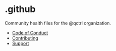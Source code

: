 # .github #

Community health files for the @qctrl organization.

- [Code of Conduct](CODE_OF_CONDUCT.md)
- [Contributing](CONTRIBUTING.md)
- [Support](SUPPORT.md)

